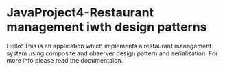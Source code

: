 # JavaProject4-Restaurant management iwth design patterns
Hello!
This is an application which implements a restaurant management system using composite and observer design pattern and serialization.
For more info please read the documentaion.
